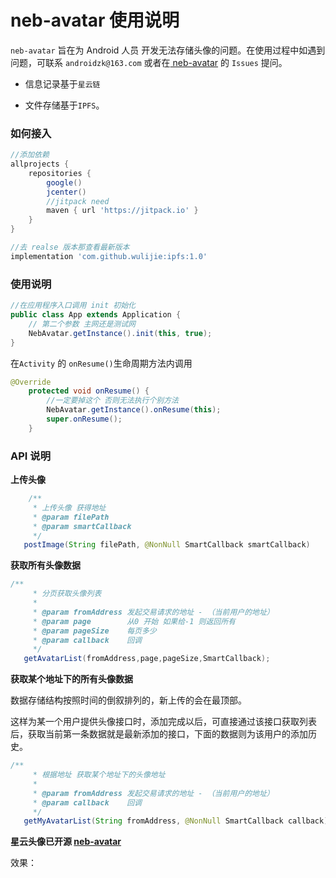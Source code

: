 # neb-avatar 使用说明

`neb-avatar` 旨在为 Android 人员 开发无法存储头像的问题。在使用过程中如遇到问题，可联系 `androidzk@163.com` 或者在[ neb-avatar](https://github.com/wulijie/neb-avatar) 的 `Issues`  提问。

- 信息记录基于`星云链`


- 文件存储基于`IPFS`。

### 如何接入

```groovy
//添加依赖
allprojects {
    repositories {
        google()
        jcenter()
		//jitpack need
        maven { url 'https://jitpack.io' }
    }
}

//去 realse 版本那查看最新版本
implementation 'com.github.wulijie:ipfs:1.0'
```

### 使用说明

```java
//在应用程序入口调用 init 初始化
public class App extends Application {
	// 第二个参数 主网还是测试网
    NebAvatar.getInstance().init(this, true);
}
```

在`Activity` 的 `onResume()`生命周期方法内调用

```java
@Override
    protected void onResume() {
        //一定要掉这个 否则无法执行个别方法
        NebAvatar.getInstance().onResume(this);
        super.onResume();
    }
```

### API 说明

**上传头像**

```java
	/**
     * 上传头像 获得地址
     * @param filePath
     * @param smartCallback
     */
   postImage(String filePath, @NonNull SmartCallback smartCallback)
```

**获取所有头像数据**

```java
/**
     * 分页获取头像列表
     *
     * @param fromAddress 发起交易请求的地址 - （当前用户的地址）
     * @param page        从0 开始 如果给-1 则返回所有
     * @param pageSize    每页多少
     * @param callback    回调
     */
   getAvatarList(fromAddress,page,pageSize,SmartCallback);
```

**获取某个地址下的所有头像数据**

数据存储结构按照时间的倒叙排列的，新上传的会在最顶部。

这样为某一个用户提供头像接口时，添加完成以后，可直接通过该接口获取列表后，获取当前第一条数据就是最新添加的接口，下面的数据则为该用户的添加历史。

```java
/**
     * 根据地址 获取某个地址下的头像地址
     *
     * @param fromAddress 发起交易请求的地址 - （当前用户的地址）
     * @param callback    回调
     */
   getMyAvatarList(String fromAddress, @NonNull SmartCallback callback)
```

**星云头像已开源 [neb-avatar](https://github.com/wulijie/neb-avatar)**

效果：

